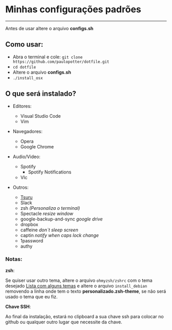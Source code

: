 # Minhas configurações padrões
---

Antes de usar altere o arquivo **configs.sh**

## Como usar:

- Abra o terminal e cole: `git clone https://github.com/paulopotter/dotfile.git`
- `cd dotfile`
- Altere o arquivo **configs.sh**
- `./install_osx`


## O que será instalado?

- Editores:
  - Visual Studio Code
  - Vim

- Navegadores:
  - Opera
  - Google Chrome

- Audio/Video:
  - Spotify
    - Spotify Notifications
  - Vlc

- Outros:
  - [Tsuru](http://tsuru.io)
  - Slack
  - zsh _(Personaliza o terminal)_
  - Spectacle _resize window_
  - google-backup-and-sync _google drive_
  - dropbox
  - caffeine _don`t sleep screen_
  - captin _notify when caps lock change_
  - 1password
  - authy

### Notas:

__zsh__:

Se quiser usar outro tema, altere o arquivo `ohmyzsh/zshrc` com o tema desejado [Lista com alguns temas](https://zshthem.es/) e altere o arquivo `install_debian` removendo a linha onde tem o texto __personalizado.zsh-theme__, se não será usado o tema que eu fiz.

__Chave SSH__:

Ao final da instalação, estará no clipboard a sua chave ssh para colocar no github ou qualquer outro lugar que necessite da chave.
